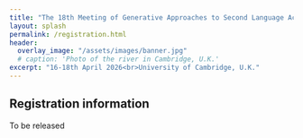 ```yaml
---
title: "The 18th Meeting of Generative Approaches to Second Language Acquisition           "
layout: splash
permalink: /registration.html
header:
  overlay_image: "/assets/images/banner.jpg"
  # caption: 'Photo of the river in Cambridge, U.K.'
excerpt: "16-18th April 2026<br>University of Cambridge, U.K."
---
```


## Registration information

To be released


